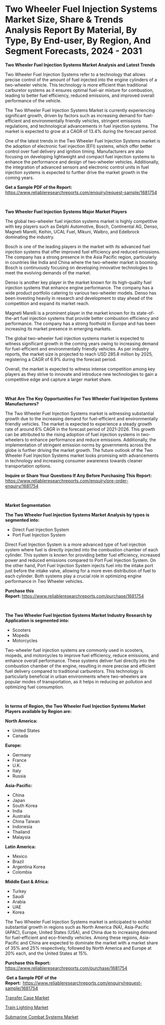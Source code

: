 <p><h1>Two Wheeler Fuel Injection Systems Market Size, Share & Trends Analysis Report By Material, By Type, By End-user, By Region, And Segment Forecasts, 2024 - 2031</h1></p><p><strong>Two Wheeler Fuel Injection Systems Market Analysis and Latest Trends</strong></p>
<p><p>Two Wheeler Fuel Injection Systems refer to a technology that allows precise control of the amount of fuel injected into the engine cylinders of a two-wheeler vehicle. This technology is more efficient than traditional carburetor systems as it ensures optimal fuel-air mixture for combustion, leading to better fuel efficiency, reduced emissions, and improved overall performance of the vehicle.</p><p>The Two Wheeler Fuel Injection Systems Market is currently experiencing significant growth, driven by factors such as increasing demand for fuel-efficient and environmentally friendly vehicles, stringent emissions regulations, and technological advancements in fuel injection systems. The market is expected to grow at a CAGR of 13.4% during the forecast period.</p><p>One of the latest trends in the Two Wheeler Fuel Injection Systems market is the adoption of electronic fuel injection (EFI) systems, which offer better control over fuel delivery and ignition timing. Manufacturers are also focusing on developing lightweight and compact fuel injection systems to enhance the performance and design of two-wheeler vehicles. Additionally, the integration of advanced sensors and electronic control units in fuel injection systems is expected to further drive the market growth in the coming years.</p></p>
<p><strong>Get a Sample PDF of the Report:&nbsp;</strong> <a href="https://www.reliableresearchreports.com/enquiry/request-sample/1681754">https://www.reliableresearchreports.com/enquiry/request-sample/1681754</a></p>
<p>&nbsp;</p>
<p><strong>Two Wheeler Fuel Injection Systems Major Market Players</strong></p>
<p><p>The global two-wheeler fuel injection systems market is highly competitive with key players such as Delphi Automotive, Bosch, Continental AG, Denso, Magneti Marelli, Keihin, UCAL Fuel, Mikuni, Walbro, and Edelbrock dominating the industry. </p><p>Bosch is one of the leading players in the market with its advanced fuel injection systems that offer improved fuel efficiency and reduced emissions. The company has a strong presence in the Asia Pacific region, particularly in countries like India and China where the two-wheeler market is booming. Bosch is continuously focusing on developing innovative technologies to meet the evolving demands of the market.</p><p>Denso is another key player in the market known for its high-quality fuel injection systems that enhance engine performance. The company has a wide product portfolio catering to various two-wheeler models. Denso has been investing heavily in research and development to stay ahead of the competition and expand its market reach.</p><p>Magneti Marelli is a prominent player in the market known for its state-of-the-art fuel injection systems that provide better combustion efficiency and performance. The company has a strong foothold in Europe and has been increasing its market presence in emerging markets.</p><p>The global two-wheeler fuel injection systems market is expected to witness significant growth in the coming years owing to increasing demand for fuel-efficient and environmentally friendly vehicles. As per industry reports, the market size is projected to reach USD 285.8 million by 2025, registering a CAGR of 6.9% during the forecast period.</p><p>Overall, the market is expected to witness intense competition among key players as they strive to innovate and introduce new technologies to gain a competitive edge and capture a larger market share.</p></p>
<p>&nbsp;</p>
<p><strong>What Are The Key Opportunities For Two Wheeler Fuel Injection Systems Manufacturers?</strong></p>
<p><p>The Two Wheeler Fuel Injection Systems market is witnessing substantial growth due to the increasing demand for fuel-efficient and environmentally friendly vehicles. The market is expected to experience a steady growth rate of around 6% CAGR in the forecast period of 2021-2026. This growth can be attributed to the rising adoption of fuel injection systems in two-wheelers to enhance performance and reduce emissions. Additionally, the implementation of stringent emission norms by governments across the globe is further driving the market growth. The future outlook of the Two Wheeler Fuel Injection Systems market looks promising with advancements in technology and increasing consumer awareness towards cleaner transportation options.</p></p>
<p><strong>Inquire or Share Your Questions If Any Before Purchasing This Report:</strong> <a href="https://www.reliableresearchreports.com/enquiry/pre-order-enquiry/1681754">https://www.reliableresearchreports.com/enquiry/pre-order-enquiry/1681754</a></p>
<p>&nbsp;</p>
<p><strong>Market Segmentation</strong></p>
<p><strong>The Two Wheeler Fuel Injection Systems Market Analysis by types is segmented into:</strong></p>
<p><ul><li>Direct Fuel Injection System</li><li>Port Fuel Injection System</li></ul></p>
<p><p>Direct Fuel Injection System is a more advanced type of fuel injection system where fuel is directly injected into the combustion chamber of each cylinder. This system is known for providing better fuel efficiency, increased power and reduced emissions compared to Port Fuel Injection System. On the other hand, Port Fuel Injection System injects fuel into the intake port just before the intake valve, allowing for a more even distribution of fuel to each cylinder. Both systems play a crucial role in optimizing engine performance in Two Wheeler vehicles.</p></p>
<p><strong>Purchase this Report:&nbsp;</strong><a href="https://www.reliableresearchreports.com/purchase/1681754">https://www.reliableresearchreports.com/purchase/1681754</a></p>
<p>&nbsp;</p>
<p><strong>The Two Wheeler Fuel Injection Systems Market Industry Research by Application is segmented into:</strong></p>
<p><ul><li>Scooters</li><li>Mopeds</li><li>Motorcycles</li></ul></p>
<p><p>Two-wheeler fuel injection systems are commonly used in scooters, mopeds, and motorcycles to improve fuel efficiency, reduce emissions, and enhance overall performance. These systems deliver fuel directly into the combustion chamber of the engine, resulting in more precise and efficient fuel delivery compared to traditional carburetors. This technology is particularly beneficial in urban environments where two-wheelers are popular modes of transportation, as it helps in reducing air pollution and optimizing fuel consumption.</p></p>
<p>&nbsp;</p>
<p><strong>In terms of Region, the Two Wheeler Fuel Injection Systems Market Players available by Region are:</strong></p>
<p>
    <p> <strong> North America: </strong>
        <ul>
            <li>United States</li>
            <li>Canada</li>
        </ul>
        </p> 
    <p> <strong> Europe: </strong>
        <ul>
            <li>Germany</li>
            <li>France</li>
            <li>U.K.</li>
            <li>Italy</li>
            <li>Russia</li>
        </ul>
        </p> 
    <p> <strong> Asia-Pacific: </strong>
        <ul>
            <li>China</li>
            <li>Japan</li>
            <li>South Korea</li>
            <li>India</li>
            <li>Australia</li>
            <li>China Taiwan</li>
            <li>Indonesia</li>
            <li>Thailand</li>
            <li>Malaysia</li>
        </ul>
        </p> 
    <p> <strong> Latin America: </strong>
        <ul>
            <li>Mexico</li>
            <li>Brazil</li>
            <li>Argentina Korea</li>
            <li>Colombia</li>
        </ul>
        </p> 
    <p> <strong> Middle East & Africa: </strong>
        <ul>
            <li>Turkey</li>
            <li>Saudi</li>
            <li>Arabia</li>
            <li>UAE</li>
            <li>Korea</li>
        </ul>
    </p>
    </p>
<p><p>The Two Wheeler Fuel Injection Systems market is anticipated to exhibit substantial growth in regions such as North America (NA), Asia-Pacific (APAC), Europe, United States (USA), and China due to increasing demand for fuel-efficient and eco-friendly vehicles. Among these regions, Asia-Pacific and China are expected to dominate the market with a market share of 35% and 25% respectively, followed by North America and Europe at 20% each, and the United States at 15%.</p></p>
<p><strong>Purchase this Report: </strong><a href="https://www.reliableresearchreports.com/purchase/1681754">https://www.reliableresearchreports.com/purchase/1681754</a></p>
<p>&nbsp;<strong>Get a Sample PDF of the Report:&nbsp;&nbsp;</strong><a href="https://www.reliableresearchreports.com/enquiry/request-sample/1681754">https://www.reliableresearchreports.com/enquiry/request-sample/1681754</a></p>
<p><strong></strong></p>
<p><p><a href="https://github.com/yemakinde/Market-Research-Report-List-1/blob/main/transfer-case-market.md">Transfer Case Market</a></p><p><a href="https://github.com/jsmusil/Market-Research-Report-List-2/blob/main/train-lighting-market.md">Train Lighting Market</a></p><p><a href="https://github.com/bmorecock/Market-Research-Report-List-2/blob/main/submarine-combat-systems-market.md">Submarine Combat Systems Market</a></p></p>